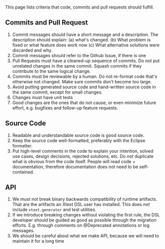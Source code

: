 This page lists criteria that code, commits and pull requests should fulfill.

## Commits and Pull Request
 1. Commit messages should have a short message and a description. The description should explain: (a) what's changed. (b) What problem is fixed or what feature does work now (c) What alternative solutions were discarded and why.
 2. Commit messages should refer to the Github Issue, if there is one
 3. Pull Requests must have a cleaned-up sequence of commits. Do not put unrelated changes in the same commit. Squash commits if they contribute to the same logical change.
 4. Commits must be reviewable by a human. Do not re-format code that's otherwise not changed. Make sure commits don't become too large.
 5. Avoid putting generated source code and hand-written source code in the same commit, except for small changes. 
 6. Changes must have unit tests
 7. Good changes are the ones that do not cause, or even minimize future effort, e.g. bugfixes and follow-up feature requests. 

## Source Code
 1. Readable and understandable source code is good source code.
 2. Keep the source code well-formatted, preferably with the Eclipse formatter.
 3. Put high-level comments in the code to explain your intention, solved use cases, design decisions, rejected solutions, etc. Do *not* duplicate what is obvious from the code itself. People will read code + documentation, therefore documentation does not need to be self-contained. 

## API
 1. We must not break binary backwards compatibility of runtime artifacts. That are the artifacts an Xtext DSL user has installed. This does *not* include `xtext.generator` and test utilities.
 2. If we introduce breaking changes without violating the first rule, the DSL developer should be guided as good as possible through the migration efforts. E.g. through comments on @Deprecated annotations or log messages.
 3. We should be careful about what we make API, because we will need to maintain it for a long time

